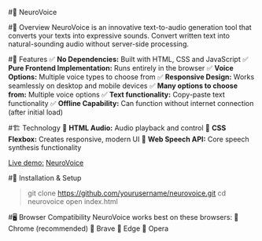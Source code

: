 #📌 NeuroVoice


#📝 Overview
NeuroVoice is an innovative text-to-audio generation tool that converts your texts into expressive sounds. Convert written text into natural-sounding audio without server-side processing.

#🚀 Features
✅ **No Dependencies:** Built with HTML, CSS and JavaScript
✅ **Pure Frontend Implementation:** Runs entirely in the browser
✅ **Voice Options:** Multiple voice types to choose from
✅ **Responsive Design:** Works seamlessly on desktop and mobile devices
✅ **Many options to choose from:** Multiple voice options
✅ **Text functionality:** Copy-paste text functionality
✅ **Offline Capability:** Can function without internet connection (after initial load)

#🏗 Technology
🔹 **HTML Audio:** Audio playback and control
🔹 **CSS Flexbox:** Creates responsive, modern UI
🔹 **Web Speech API:** Core speech synthesis functionality

<ins>Live demo:</ins> [NeuroVoice]()

#🔧 Installation & Setup
> git clone https://github.com/yourusername/neurovoice.git
cd neurovoice
open index.html

#🖥 Browser Compatibility
NeuroVoice works best on these browsers:
🔹 Chrome (recommended)
🔹 Brave
🔹 Edge
🔹 Opera
